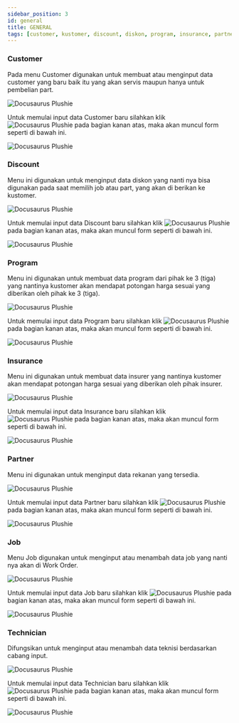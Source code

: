 ```yaml
---
sidebar_position: 3
id: general
title: GENERAL
tags: [customer, kustomer, discount, diskon, program, insurance, partner, job, new job, job baru, technician, teknisi, new technician]
---
```


### Customer

Pada menu Customer digunakan untuk membuat atau menginput data customer yang baru baik itu yang akan servis maupun hanya untuk pembelian part.

![Docusaurus Plushie](/img/general/customer1.png)

Untuk memulai input data Customer baru silahkan klik ![Docusaurus Plushie](/img/general/newrecord.png) pada bagian kanan atas, maka akan muncul form seperti di bawah ini.

![Docusaurus Plushie](/img/general/customer2.png)

### Discount

Menu ini digunakan untuk menginput data diskon yang nanti nya bisa digunakan pada saat memilih job atau part, yang akan di berikan ke kustomer.

![Docusaurus Plushie](/img/general/diskon1.png)

Untuk memulai input data Discount baru silahkan klik ![Docusaurus Plushie](/img/general/newrecord.png) pada bagian kanan atas, maka akan muncul form seperti di bawah ini.

![Docusaurus Plushie](/img/general/diskon2.png)

### Program

Menu ini digunakan untuk membuat data program dari pihak ke 3 (tiga) yang nantinya kustomer akan mendapat potongan harga sesuai yang diberikan oleh pihak ke 3 (tiga). 

![Docusaurus Plushie](/img/general/program1.png)

Untuk memulai input data Program baru silahkan klik ![Docusaurus Plushie](/img/general/newrecord.png) pada bagian kanan atas, maka akan muncul form seperti di bawah ini.

![Docusaurus Plushie](/img/general/program2.png)

### Insurance

Menu ini digunakan untuk membuat data insurer yang nantinya kustomer akan mendapat potongan harga sesuai yang diberikan oleh pihak insurer. 

![Docusaurus Plushie](/img/general/insurance1.png)

Untuk memulai input data Insurance baru silahkan klik ![Docusaurus Plushie](/img/general/newrecord.png) pada bagian kanan atas, maka akan muncul form seperti di bawah ini.

![Docusaurus Plushie](/img/general/insurance2.png)

### Partner

Menu ini digunakan untuk menginput data rekanan yang tersedia.

![Docusaurus Plushie](/img/general/partner1.png)

Untuk memulai input data Partner baru silahkan klik ![Docusaurus Plushie](/img/general/newrecord.png) pada bagian kanan atas, maka akan muncul form seperti di bawah ini.

![Docusaurus Plushie](/img/general/partner2.png)

### Job

Menu Job digunakan untuk menginput atau menambah data job yang nanti nya akan di Work Order.

![Docusaurus Plushie](/img/general/job1.png)

Untuk memulai input data Job baru silahkan klik ![Docusaurus Plushie](/img/general/newrecord.png) pada bagian kanan atas, maka akan muncul form seperti di bawah ini.

![Docusaurus Plushie](/img/general/job2.png)

### Technician

Difungsikan untuk menginput atau menambah data teknisi berdasarkan cabang input.

![Docusaurus Plushie](/img/general/tech1.png)

Untuk memulai input data Technician baru silahkan klik ![Docusaurus Plushie](/img/general/newrecord.png) pada bagian kanan atas, maka akan muncul form seperti di bawah ini.

![Docusaurus Plushie](/img/general/tech2.png)